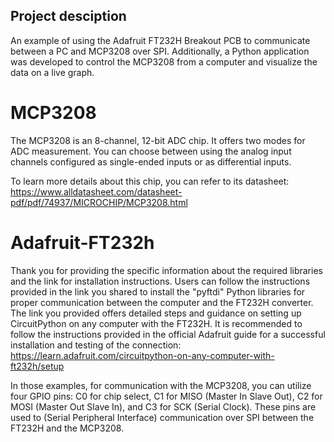 ## Project desciption
An example of using the Adafruit FT232H Breakout PCB to communicate between a PC and MCP3208 over SPI. Additionally, a Python application was developed to control the MCP3208 from a computer and visualize the data on a live graph.

MCP3208
=======
The MCP3208 is an 8-channel, 12-bit ADC chip. It offers two modes for ADC measurement. You can choose between using the analog input channels configured as single-ended inputs or as differential inputs.

To learn more details about this chip, you can refer to its datasheet:
https://www.alldatasheet.com/datasheet-pdf/pdf/74937/MICROCHIP/MCP3208.html

Adafruit-FT232h
=======
Thank you for providing the specific information about the required libraries and the link for installation instructions. Users can follow the instructions provided in the link you shared to install the "pyftdi" Python libraries for proper communication between the computer and the FT232H converter. The link you provided offers detailed steps and guidance on setting up CircuitPython on any computer with the FT232H. It is recommended to follow the instructions provided in the official Adafruit guide for a successful installation and testing of the connection:
https://learn.adafruit.com/circuitpython-on-any-computer-with-ft232h/setup

In those examples, for communication with the MCP3208, you can utilize four GPIO pins: C0 for chip select, C1 for MISO (Master In Slave Out), C2 for MOSI (Master Out Slave In), and C3 for SCK (Serial Clock). These pins are used to (Serial Peripheral Interface) communication over SPI between the FT232H and the MCP3208.
